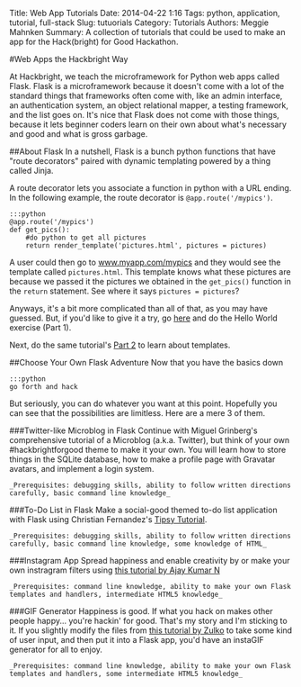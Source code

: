 Title: Web App Tutorials
Date: 2014-04-22 1:16
Tags: python, application, tutorial, full-stack
Slug: tutuorials
Category: Tutorials
Authors: Meggie Mahnken
Summary: A collection of tutorials that could be used to make an app for the Hack(bright) for Good Hackathon.

#Web Apps the Hackbright Way

At Hackbright, we teach the microframework for Python web apps called Flask. Flask is a microframework because it doesn't come with a lot of the standard things that frameworks often come with, like an admin interface, an authentication system, an object relational mapper, a testing framework, and the list goes on. It's nice that Flask does not come with those things, because it lets beginner coders learn on their own about what's necessary and good and what is gross garbage.

##About Flask
In a nutshell, Flask is a bunch python functions that have "route decorators" paired with dynamic templating powered by a thing called Jinja. 

A route decorator lets you associate a function in python with a URL ending. In the following example, the route decorator is `@app.route('/mypics')`.
	
	:::python
	@app.route('/mypics')
	def get_pics():
		#do python to get all pictures
		return render_template('pictures.html', pictures = pictures)
	
A user could then go to www.myapp.com/mypics and they would see the template called `pictures.html`. This template knows what these pictures are because we passed it the pictures we obtained in the `get_pics()` function in the `return` statement. See where it says `pictures = pictures`? 

Anyways, it's a bit more complicated than all of that, as you may have guessed. But, if you'd like to give it a try, go [here](http://blog.miguelgrinberg.com/post/the-flask-mega-tutorial-part-i-hello-world) and do the Hello World exercise (Part 1). 

Next, do the same tutorial's [Part 2](http://blog.miguelgrinberg.com/post/the-flask-mega-tutorial-part-iv-database) to learn about templates.

##Choose Your Own Flask Adventure
Now that you have the basics down
	
	:::python
	go forth and hack

But seriously, you can do whatever you want at this point. Hopefully you can see that the possibilities are limitless. Here are a mere 3 of them.

###Twitter-like Microblog in Flask
Continue with Miguel Grinberg's comprehensive tutorial of a Microblog (a.k.a. Twitter), but think of your own #hackbrightforgood theme to make it your own. You will learn how to store things in the SQLite database, how to make a profile page with Gravatar avatars, and implement a login system.

 	_Prerequisites: debugging skills, ability to follow written directions carefully, basic command line knowledge_

###To-Do List in Flask
Make a social-good themed to-do list application with Flask using Christian Fernandez's [Tipsy Tutorial](http://chriszf.github.com/tipsy/).

 	_Prerequisites: debugging skills, ability to follow written directions carefully, basic command line knowledge, some knowledge of HTML_

###Instagram App 
Spread happiness and enable creativity by  or make your own instragram filters using [this tutorial by Ajay Kumar N](http://pypix.com/python/instagram-filters-python/) 

 	_Prerequisites: command line knowledge, ability to make your own Flask templates and handlers, intermediate HTML5 knowledge_

###GIF Generator
Happiness is good. If what you hack on makes other people happy... you're hackin' for good. That's my story and I'm sticking to it. If you slightly modify the files from [this tutorial by Zulko](http://zulko.github.io/blog/2014/01/23/making-animated-gifs-from-video-files-with-python/) to take some kind of user input, and then put it into a Flask app, you'd have an instaGIF generator for all to enjoy. 

	_Prerequisites: command line knowledge, ability to make your own Flask templates and handlers, some intermediate HTML5 knowledge_


